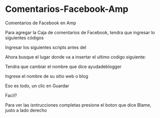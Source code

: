 # Comentarios-Facebook-Amp
Comentarios de Facebook en Amp

Para agregar la Caja de comentarios de Facebook, tendra que ingresar lo siguientes códigos

Ingresar los siguientes scripts antes del </head>

<script async src="https://cdn.ampproject.org/v0.js"></script>
<script async custom-element="amp-facebook" src="https://cdn.ampproject.org/v0/amp-facebook-0.1.js"></script>
<script async custom-element="amp-iframe" src="https://cdn.ampproject.org/v0/amp-iframe-0.1.js"></script>

Ahora busque el lugar donde va a insertar el ultimo codigo siguiente:

<amp-iframe allowfullscreen="" frameborder="0" height="300" layout="responsive" sandbox="allow-scripts allow-same-origin allow-popups" src="https://cdn.rawgit.com/Luis-Chavez/Comentarios-Facebook-Amp/master/.html?page=ayudadeblogger" width="500">
  </amp-iframe>
  
Tendra que cambiar el nombre que dice ayudadeblogger

Ingrese el nombre de su sitio web o blog

Eso es todo, un clic en Guardar

Facil?

Para ver las isntrucciones completas presione el boton que dice Blame, justo a lado derecho 


  
  
